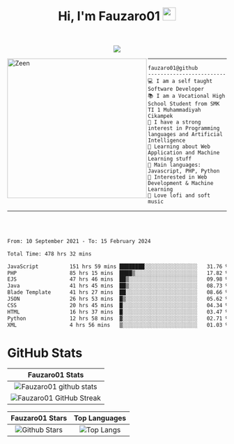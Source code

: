 <h1 align="center">
Hi, I'm Fauzaro01
  <img src="https://media.giphy.com/media/hvRJCLFzcasrR4ia7z/giphy.gif" width="30"></h1>
<br/>

<p align="center">
  <a href="https://github.com/DenverCoder1/readme-typing-svg">
    <img src="https://readme-typing-svg.herokuapp.com?lines=Chill%20and%20Coding;Full+Stack+Web+Developer;Student;Software%20Develover;Always%20learning%20new%20things&center=true&width=380&height=45"></a>
</p>

<img align="left" src="https://media.tenor.com/LNrMsLTFICEAAAAi/elysia.gif" alt="Zeen" width="320" height="320" />
<hr>

```
fauzaro01@github
-------------------------
💻 I am a self taught Software Developer
📚 I am a Vocational High School Student from SMK TI 1 Muhammadiyah Cikampek
📝 I have a strong interest in Programming languages and Artificial Intelligence
🌱 Learning about Web Application and Machine Learning stuff
🌟 Main languages: Javascript, PHP, Python
🚩 Interested in Web Development & Machine Learning
🎵 Love lofi and soft music 
```

<hr>
<br>
<br>
<div align="left">
<!--START_SECTION:waka-->

```txt
From: 10 September 2021 - To: 15 February 2024

Total Time: 478 hrs 32 mins

JavaScript          151 hrs 59 mins ████████░░░░░░░░░░░░░░░░░   31.76 %
PHP                 85 hrs 15 mins  ████▒░░░░░░░░░░░░░░░░░░░░   17.82 %
EJS                 47 hrs 46 mins  ██▒░░░░░░░░░░░░░░░░░░░░░░   09.98 %
Java                41 hrs 45 mins  ██▒░░░░░░░░░░░░░░░░░░░░░░   08.73 %
Blade Template      41 hrs 27 mins  ██░░░░░░░░░░░░░░░░░░░░░░░   08.66 %
JSON                26 hrs 53 mins  █▒░░░░░░░░░░░░░░░░░░░░░░░   05.62 %
CSS                 20 hrs 45 mins  █░░░░░░░░░░░░░░░░░░░░░░░░   04.34 %
HTML                16 hrs 37 mins  █░░░░░░░░░░░░░░░░░░░░░░░░   03.47 %
Python              12 hrs 58 mins  ▓░░░░░░░░░░░░░░░░░░░░░░░░   02.71 %
XML                 4 hrs 56 mins   ▒░░░░░░░░░░░░░░░░░░░░░░░░   01.03 %
```

<!--END_SECTION:waka-->
</div>

# GitHub Stats

|                                                            Fauzaro01 Stats                                                            |
| :--------------------------------------------------------------------------------------------------------------------------------------------: |
|        ![Fauzaro01 github stats](https://github-readme-stats.vercel.app/api?username=Fauzaro01&show_icons=true&theme=algolia)        |
|              ![Fauzaro01 GitHub Streak](https://github-readme-streak-stats.herokuapp.com/?user=Fauzaro01&theme=algolia)              |

|                                                                                              Fauzaro01 Stars                                                                                              |                                                           Top Languages                                                           |
| :----------------------------------------------------------------------------------------------------------------------------------------------------------------------------------------------------------------: | :-------------------------------------------------------------------------------------------------------------------------------: |
| ![Github Stars](https://github-readme-stats.vercel.app/api?username=Fauzaro01&show_icons=true&locale=en&count_private=true&hide_rank=true&custom_title=My%20GitHub%20Stats&disable_animations=true&theme=algolia) | ![Top Langs](https://github-readme-stats.vercel.app/api/top-langs/?username=Fauzaro01&langs_count=8&theme=algolia&layout=compact) |

